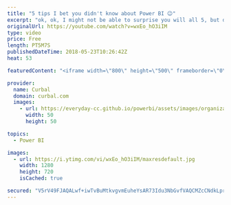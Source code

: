 ```yaml
---
title: "5 tips I bet you didn't know about Power BI 😉"
excerpt: "ok, ok, I might not be able to surprise you will all 5, but did I manage to show you at least one you didn't know?  So in this video I am going to show you 5 tips i bet you didn't know about Power BI.   Looking for a download file? Go to our Download Center: https://curbal.com/donwload-center  SUBSCRIBE"
originalUrl: https://youtube.com/watch?v=wxEo_hO3iIM
type: video
price: Free
length: PT5M7S
publishedDateTime: 2018-05-23T10:26:42Z
heat: 53

featuredContent: "<iframe width=\"800\" height=\"500\" frameborder=\"0\" src=\"https://www.youtube.com/embed/wxEo_hO3iIM\" allow=\"accelerometer; autoplay; encrypted-media; gyroscope; picture-in-picture\" allowfullscreen></iframe>"

provider:
  name: Curbal
  domain: curbal.com
  images:
    - url: https://everyday-cc.github.io/powerbi/assets/images/organizations/curbal.com-50x50.jpg
      width: 50
      height: 50

topics:
  - Power BI

images:
  - url: https://i.ytimg.com/vi/wxEo_hO3iIM/maxresdefault.jpg
    width: 1280
    height: 720
    isCached: true

secured: "V5rV49FJAQALwf+iwTvBuMtkvgvmEuheYsAR73Idu3NbGvfVAQCMZcCNdkLprZ+ETWgbBB9BwTbYS+TLhb+ff7EzZqKSMEfwbzTRzA5oh809UN78pME5T1X+xyyeaiTTlaM52wDrSaEtJoPWQrP9BUwvgiTKCfaQJqyD9HM0tSPcaWENhPM9i2fkzaFlhn0vrIFSP/7gd+CpQu9EK5dkGJT8qNln14icwlGm+0WUBsTAmxIWpp5J7suMM/1xaeWhtE27KVF2oU84ThVTXFjCsSDEETvZ1D0542pH0s3yHt4B1svwX3oOxRbD3gNxJ1SwFWAI+whWA/6AdeBu5VZHLCKNZRDN8XD6OhLuO6wp5CsxSkl8/WQ/0oxUq74lC3ZbFBbN1My4ufRMzAh5JE/d5jZNs2+clt1noLgIAIqMkF4=;aIR9xSsNCnjLZUZhQqW5IA=="
---
```


